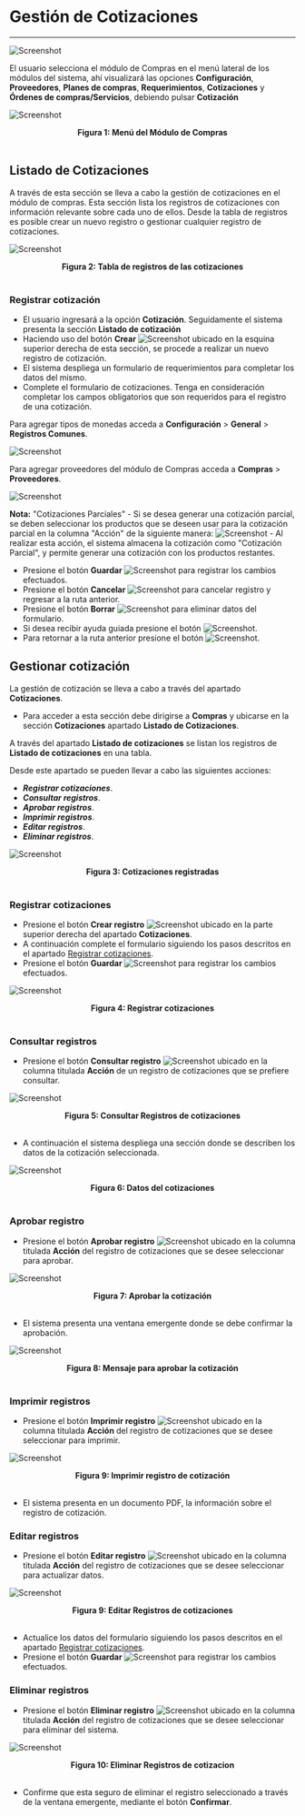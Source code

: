# Gestión de Cotizaciones
***************************

![Screenshot](img/logokavac.png#imagen)

El usuario selecciona el módulo de Compras en el menú lateral de los módulos del sistema, ahí visualizará las opciones **Configuración**, **Proveedores**, **Planes de compras**, **Requerimientos**, **Cotizaciones** y **Órdenes de compras/Servicios**, debiendo pulsar **Cotización** 

![Screenshot](img/cotizacion_compras.png)<div style="text-align: center;font-weight: bold">Figura 1: Menú del Módulo de Compras</div>
<br>

## Listado de Cotizaciones 

A través de esta sección se lleva a cabo la gestión de cotizaciones en el módulo de compras. Esta sección lista los registros de cotizaciones con información relevante sobre cada uno de ellos. Desde la tabla de registros es posible crear un nuevo registro o gestionar cualquier registro de cotizaciones. 

![Screenshot](img/cotizaciones.png)<div style="text-align: center;font-weight: bold">Figura 2: Tabla de registros de las cotizaciones</div>
<br>

### Registrar cotización  

- El usuario ingresará a la opción **Cotización**. Seguidamente el sistema presenta la sección **Listado de cotización**  
- Haciendo uso del botón **Crear** ![Screenshot](img/create.png#imagen) ubicado en la esquina superior derecha de esta sección, se procede a realizar un nuevo registro de cotización. 
- El sistema despliega un formulario de requerimientos para completar los datos del mismo. 
- Complete el formulario de cotizaciones. Tenga en consideración completar los campos obligatorios que son requeridos para el registro de una cotización. 


Para agregar tipos de monedas  acceda a **Configuración** > **General** > **Registros Comunes**. 

   ![Screenshot](img/monedas.png)


 Para agregar proveedores del módulo de Compras acceda a **Compras** > **Proveedores**. 

   ![Screenshot](img/figure_15.png)


**Nota:** "Cotizaciones Parciales"
    - Si se desea generar una cotización parcial, se deben seleccionar los productos que se deseen usar para la cotización parcial en la columna "Acción" de la siguiente manera:
     ![Screenshot](img/cotizacion_parcial.png#imagen)
    - Al realizar esta acción, el sistema almacena la cotización como "Cotización Parcial", y permite generar una cotización con los productos restantes. 

- Presione el botón **Guardar**  ![Screenshot](img/save_1.png) para registrar los cambios efectuados.
- Presione el botón **Cancelar**  ![Screenshot](img/cancel.png) para cancelar registro y regresar a la ruta anterior.
- Presione el botón **Borrar** ![Screenshot](img/clean.png) para eliminar datos del formulario.
- Si desea recibir ayuda guiada presione el botón ![Screenshot](img/help.png).
- Para retornar a la ruta anterior presione el botón ![Screenshot](img/back.png).


## Gestionar cotización

La gestión de cotización se lleva a cabo a través del apartado **Cotizaciones**. 

-   Para acceder a esta sección debe dirigirse a **Compras** y ubicarse en la sección **Cotizaciones** apartado **Listado de Cotizaciones**.

A través del apartado **Listado de cotizaciones** se listan los registros de **Listado de cotizaciones** en una tabla.   

Desde este apartado se pueden llevar a cabo las siguientes acciones: 

-   ***Registrar cotizaciones***.   
-   ***Consultar registros***.
-   ***Aprobar registros***. 
-   ***Imprimir registros***. 
-   ***Editar registros***. 
-   ***Eliminar registros***. 

![Screenshot](img/cotizaciones_2.png)<div style="text-align: center;font-weight: bold">Figura 3: Cotizaciones registradas</div>
<br>

### Registrar cotizaciones

-   Presione el botón **Crear registro** ![Screenshot](img/create.png) ubicado en la parte superior derecha del apartado **Cotizaciones**.
-   A continuación complete el formulario siguiendo los pasos descritos en el apartado [Registrar cotizaciones](##Registrar-cotizaciones).
-   Presione el botón **Guardar**  ![Screenshot](img/save_1.png) para registrar los cambios efectuados.

![Screenshot](img/registrar_cotizacion.png)<div style="text-align: center;font-weight: bold">Figura 4: Registrar cotizaciones</div>
<br>

### Consultar registros

-   Presione el botón **Consultar registro** ![Screenshot](img/see.png) ubicado en la columna titulada **Acción** de un registro de cotizaciones que se prefiere consultar. 

![Screenshot](img/ver_cotizacion.png)<div style="text-align: center;font-weight: bold">Figura 5: Consultar Registros de cotizaciones </div>
<br>

-   A continuación el sistema despliega una sección donde se describen los datos de la cotización seleccionada.

![Screenshot](img/consultar_cotizacion.png)<div style="text-align: center;font-weight: bold">Figura 6: Datos del cotizaciones</div>
<br>


### Aprobar registro

-   Presione el botón **Aprobar registro** ![Screenshot](img/aprobar_boton.png) ubicado en la columna titulada **Acción** del registro de cotizaciones que se desee seleccionar para aprobar. 

![Screenshot](img/aprobar_cotizacion.png)<div style="text-align: center;font-weight: bold">Figura 7: Aprobar la cotización</div>
<br>

- El sistema presenta una ventana emergente donde se debe confirmar la aprobación. 

![Screenshot](img/aprobar_cotizacion_2.png)<div style="text-align: center;font-weight: bold">Figura 8: Mensaje para aprobar la cotización</div>
<br>

### Imprimir registros

-   Presione el botón **Imprimir registro** ![Screenshot](img/imprimir_boton.png) ubicado en la columna titulada **Acción** del registro de cotizaciones que se desee seleccionar para imprimir. 

![Screenshot](img/imprimir_cotizacion.png)<div style="text-align: center;font-weight: bold">Figura 9: Imprimir registro de cotización</div>
<br>

- El sistema presenta en un documento PDF, la información sobre el registro de cotización. 

### Editar registros

-   Presione el botón **Editar registro** ![Screenshot](img/edit.png) ubicado en la columna titulada **Acción** del registro de cotizaciones que se desee seleccionar para actualizar datos. 

![Screenshot](img/editar_cotizacion.png)<div style="text-align: center;font-weight: bold">Figura 9: Editar Registros de cotizaciones</div>
<br>

-   Actualice los datos del formulario siguiendo los pasos descritos en el apartado [Registrar cotizaciones](#registrar-cotizaciones).
-   Presione el botón **Guardar**  ![Screenshot](img/save_1.png) para registrar los cambios efectuados.


### Eliminar registros

-   Presione el botón **Eliminar registro** ![Screenshot](img/delete.png)  ubicado en la columna titulada **Acción** del registro de cotizaciones que se desee seleccionar para eliminar del sistema. 

![Screenshot](img/eliminar_cotizacion.png)<div style="text-align: center;font-weight: bold">Figura 10: Eliminar Registros de cotizacion</div>
<br>

-   Confirme que esta seguro de eliminar el registro seleccionado a través de la ventana emergente, mediante el botón **Confirmar**.  

